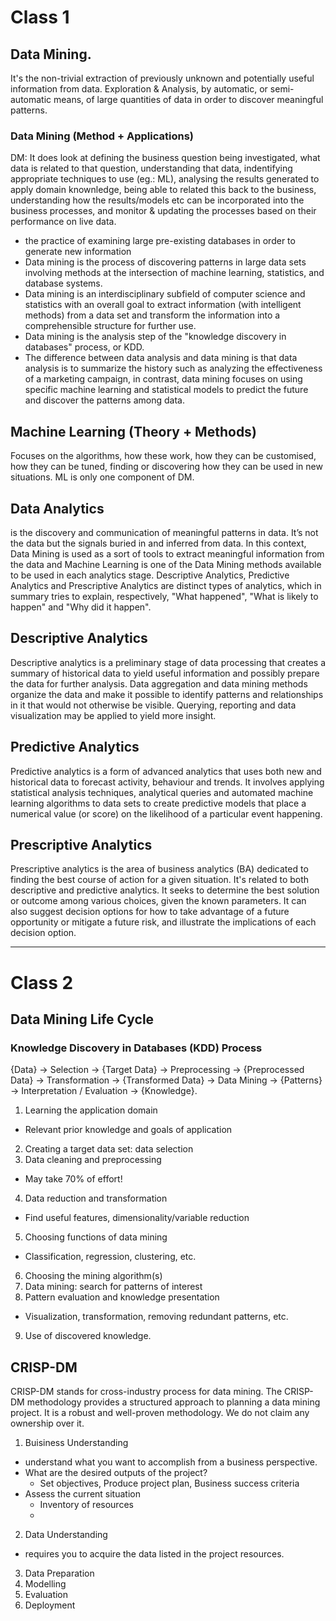 # Class 1

## Data Mining.
It's the non-trivial extraction of previously unknown and potentially useful information from data. Exploration & Analysis, by automatic, or semi-automatic means, of large quantities of data in order to discover meaningful patterns.

### Data Mining (Method + Applications)
DM: It does look at defining the business question being investigated, what data is related to that question, understanding that data, indentifying appropriate techniques to use (eg.: ML), analysing the results generated to apply domain knownledge, being able to related this back to the business, understanding how the results/models etc can be incorporated into the business processes, and monitor & updating the processes based on their performance on live data.

- the practice of examining large pre-existing databases in order to generate new information
- Data mining is the process of discovering patterns in large data sets involving methods at the intersection of machine learning, statistics, and database systems.
- Data mining is an interdisciplinary subfield of computer science and statistics with an overall goal to extract information (with intelligent methods) from a data set and transform the information into a comprehensible structure for further use.
- Data mining is the analysis step of the "knowledge discovery in databases" process, or KDD.
- The difference between data analysis and data mining is that data analysis is to summarize the history such as analyzing the effectiveness of a marketing campaign, in contrast, data mining focuses on using specific machine learning and statistical models to predict the future and discover the patterns among data.

## Machine Learning (Theory + Methods)
Focuses on the algorithms, how these work, how they can be customised, how they can be tuned, finding or discovering how they can be used in new situations.
ML is only one component of DM.

## Data Analytics
is the discovery and communication of meaningful patterns in data. It’s not the data but the signals buried in and inferred from data. In this context, Data Mining is used as a sort of tools to extract meaningful information from the data and Machine Learning is one of the Data Mining methods available to be used in each analytics stage.
Descriptive Analytics, Predictive Analytics and Prescriptive Analytics are distinct types of analytics, which in summary tries to explain, respectively, "What happened", "What is likely to happen" and "Why did it happen".

## Descriptive Analytics
Descriptive analytics is a preliminary stage of data processing that creates a summary of historical data to yield useful information and possibly prepare the data for further analysis. Data aggregation and data mining methods organize the data and make it possible to identify patterns and relationships in it that would not otherwise be visible. Querying, reporting and data visualization may be applied to yield more insight.

## Predictive Analytics
Predictive analytics is a form of advanced analytics that uses both new and historical data to forecast activity, behaviour and trends. It involves applying statistical analysis techniques, analytical queries and automated machine learning algorithms to data sets to create predictive models that place a numerical value (or score) on the likelihood of a particular event happening.

## Prescriptive Analytics
Prescriptive analytics is the area of business analytics (BA) dedicated to finding the best course of action for a given situation. It's related to both descriptive and predictive analytics. It seeks to determine the best solution or outcome among various choices, given the known parameters. It can also suggest decision options for how to take advantage of a future opportunity or mitigate a future risk, and illustrate the implications of each decision option.

---

# Class 2

## Data Mining Life Cycle

### Knowledge Discovery in Databases (KDD) Process
{Data} -> Selection -> {Target Data} -> Preprocessing -> {Preprocessed Data} -> Transformation -> {Transformed Data} -> Data Mining -> {Patterns} -> Interpretation / Evaluation -> {Knowledge}.

1. Learning the application domain
- Relevant prior knowledge and goals of application
2. Creating a target data set: data selection
3. Data cleaning and preprocessing
- May take 70% of effort!
4. Data reduction and transformation
- Find useful features, dimensionality/variable reduction
5. Choosing functions of data mining
- Classification, regression, clustering, etc.
6. Choosing the mining algorithm(s)
7. Data mining: search for patterns of interest
8. Pattern evaluation and knowledge presentation
- Visualization, transformation, removing redundant patterns, etc.
9. Use of discovered knowledge.

## CRISP-DM
CRISP-DM stands for cross-industry process for data mining. The CRISP-DM methodology provides a structured approach to planning a data mining project. It is a robust and well-proven methodology. We do not claim any ownership over it.

1. Buisiness Understanding
- understand what you want to accomplish from a business perspective.
- What are the desired outputs of the project?
    - Set objectives, Produce project plan, Business success criteria
- Assess the current situation
    - Inventory of resources
    - 
2. Data Understanding
- requires you to acquire the data listed in the project resources.
3. Data Preparation
4. Modelling
5. Evaluation
6. Deployment